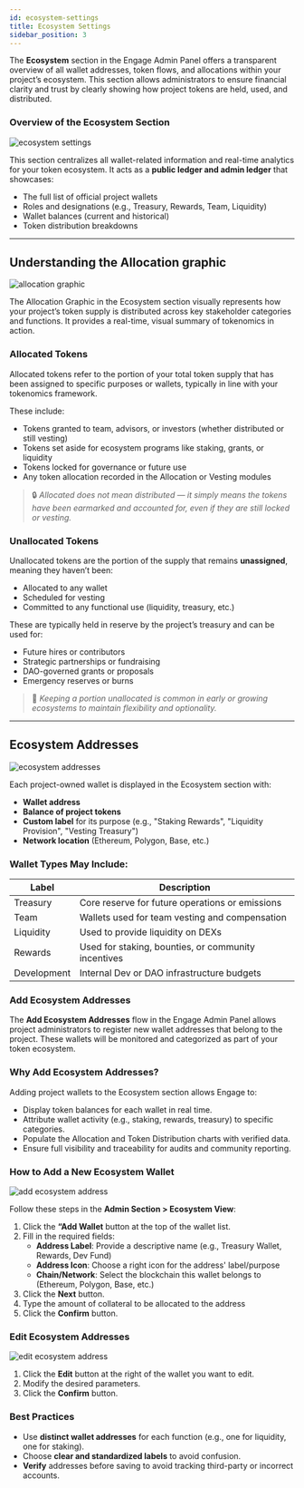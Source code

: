 ```yaml
---
id: ecosystem-settings
title: Ecosystem Settings
sidebar_position: 3
---
```


The **Ecosystem** section in the Engage Admin Panel offers a transparent overview of all wallet addresses, token flows, and allocations within your project’s ecosystem. This section allows administrators to ensure financial clarity and trust by clearly showing how project tokens are held, used, and distributed.

### Overview of the Ecosystem Section

![ecosystem settings](../../../../static/img/front-end/ecosystem-settings.png)

This section centralizes all wallet-related information and real-time analytics for your token ecosystem. It acts as a **public ledger and admin ledger** that showcases:

- The full list of official project wallets
- Roles and designations (e.g., Treasury, Rewards, Team, Liquidity)
- Wallet balances (current and historical)
- Token distribution breakdowns

---

## Understanding the Allocation graphic

![allocation graphic](../../../../static/img/front-end/allocation-graphic.png)

The Allocation Graphic in the Ecosystem section visually represents how your project’s token supply is distributed across key stakeholder categories and functions. It provides a real-time, visual summary of tokenomics in action.

### Allocated Tokens

Allocated tokens refer to the portion of your total token supply that has been assigned to specific purposes or wallets, typically in line with your tokenomics framework.

These include:

- Tokens granted to team, advisors, or investors (whether distributed or still vesting)
- Tokens set aside for ecosystem programs like staking, grants, or liquidity
- Tokens locked for governance or future use
- Any token allocation recorded in the Allocation or Vesting modules

> 🔒 *Allocated does not mean distributed — it simply means the tokens have been earmarked and accounted for, even if they are still locked or vesting.*


### Unallocated Tokens

Unallocated tokens are the portion of the supply that remains **unassigned**, meaning they haven’t been:

- Allocated to any wallet
- Scheduled for vesting
- Committed to any functional use (liquidity, treasury, etc.)

These are typically held in reserve by the project’s treasury and can be used for:

- Future hires or contributors
- Strategic partnerships or fundraising
- DAO-governed grants or proposals
- Emergency reserves or burns

> 🧠 *Keeping a portion unallocated is common in early or growing ecosystems to maintain flexibility and optionality.*
---

## Ecosystem Addresses

![ecosystem addresses](../../../../static/img/front-end/ecosystem-addresses.png)

Each project-owned wallet is displayed in the Ecosystem section with:

- **Wallet address**
- **Balance of project tokens**
- **Custom label** for its purpose (e.g., "Staking Rewards", "Liquidity Provision", "Vesting Treasury")
- **Network location** (Ethereum, Polygon, Base, etc.)

### Wallet Types May Include:

| Label | Description |
|-------|-------------|
| Treasury | Core reserve for future operations or emissions |
| Team | Wallets used for team vesting and compensation |
| Liquidity | Used to provide liquidity on DEXs |
| Rewards | Used for staking, bounties, or community incentives |
| Development | Internal Dev or DAO infrastructure budgets |

### Add Ecosystem Addresses

The **Add Ecosystem Addresses** flow in the Engage Admin Panel allows project administrators to register new wallet addresses that belong to the project. These wallets will be monitored and categorized as part of your token ecosystem.

### Why Add Ecosystem Addresses?

Adding project wallets to the Ecosystem section allows Engage to:

- Display token balances for each wallet in real time.
- Attribute wallet activity (e.g., staking, rewards, treasury) to specific categories.
- Populate the Allocation and Token Distribution charts with verified data.
- Ensure full visibility and traceability for audits and community reporting.

### How to Add a New Ecosystem Wallet

![add ecosystem address](../../../../static/img/front-end/add-ecosystem-address.png)

Follow these steps in the **Admin Section > Ecosystem View**:

1. Click the **“Add Wallet** button at the top of the wallet list.
2. Fill in the required fields:
   - **Address Label**: Provide a descriptive name (e.g., Treasury Wallet, Rewards, Dev Fund)
   - **Address Icon**: Choose a right icon for the address' label/purpose
   - **Chain/Network**: Select the blockchain this wallet belongs to (Ethereum, Polygon, Base, etc.)
3. Click the **Next** button.
4. Type the amount of collateral to be allocated to the address
5. Click the **Confirm** button.

### Edit Ecosystem Addresses

![edit ecosystem address](../../../../static/img/front-end/edit-ecosystem-address.png)

1. Click the **Edit** button at the right of the wallet you want to edit.
2. Modify the desired parameters.
3. Click the **Confirm** button.

### Best Practices

- Use **distinct wallet addresses** for each function (e.g., one for liquidity, one for staking).
- Choose **clear and standardized labels** to avoid confusion.
- **Verify** addresses before saving to avoid tracking third-party or incorrect accounts.